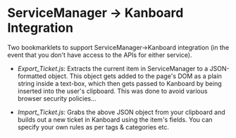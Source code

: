 # ServiceManager -> Kanboard Integration
Two bookmarklets to support ServiceManager->Kanboard integration (in the event that you don't have access to the APIs for either service).

* _Export_Ticket.js_: Extracts the current item in ServiceManager to a JSON-formatted object. This object gets added to the page's DOM as a plain string inside a text-box, which then gets passed to Kanboard by being inserted into the user's clipboard. This was done to avoid various browser security policies...

* _Import_Ticket.js_: Grabs the above JSON object from your clipboard and builds out a new ticket in Kanboard using the item's fields. You can specify your own rules as per tags & categories etc.
